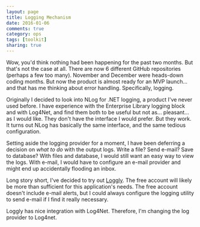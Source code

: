 ```yaml
---
layout: page
title: Logging Mechanism
date: 2016-01-06
comments: true
category: ops
tags: [toolkit]
sharing: true
---
```


Wow, you'd think nothing had been happening for the past two months. But that's not the case at all. There are now 6 different GitHub repositories (perhaps a few too many). November and December were heads-down coding months. But now the product is almost ready for an MVP launch... and that has me thinking about error handling. Specifically, logging.

Originally I decided to look into NLog for .NET logging, a product I've never used before. I have experience with the Enterprise Library logging block and with Log4Net, and find them both to be useful but not as... pleasant... as I would like. They don't have the interface I would prefer. But they work. It turns out NLog has basically the same interface, and the same tedious configuration.

Setting aside the logging provider for a moment, I have been deferring a decision on *what to do* with the output logs. Write a file? Send e-mail? Save to database? With files and database, I would still want an easy way to view the logs. With e-mail, I would have to configure an e-mail provider and might end up accidentally flooding an inbox. 

Long story short, I've decided to try out [Loggly](https://www.loggly.com). The free account will likely be more than sufficient for this application's needs. The free account doesn't include e-mail alerts, but I could always configure the logging utility to send e-mail if I find it really necessary.

Loggly has nice integration with Log4Net. Therefore, I'm changing the log provider to Log4net.